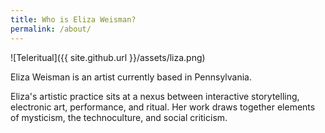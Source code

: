 ```yaml
---
title: Who is Eliza Weisman?
permalink: /about/
---
```


![Teleritual]({{ site.github.url }}/assets/liza.png)

<p class="lead">Eliza Weisman is an artist currently based in Pennsylvania.</p>

Eliza's artistic practice sits at a nexus between interactive storytelling, electronic art, performance, and ritual. Her work draws together elements of mysticism, the technoculture, and social criticism.
